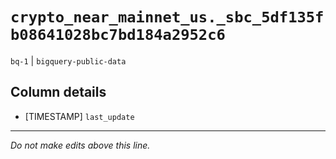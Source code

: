# `crypto_near_mainnet_us._sbc_5df135fb08641028bc7bd184a2952c6`
`bq-1` | `bigquery-public-data`

## Column details
* [TIMESTAMP] `last_update`

-------------------------------------------------------------------------------
*Do not make edits above this line.*
